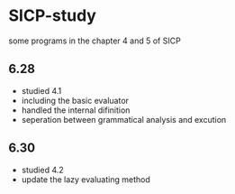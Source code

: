 # SICP-study
some programs in the chapter 4 and 5 of SICP
## 6.28
- studied 4.1
- including the basic evaluator
- handled the internal difinition
- seperation between grammatical analysis and excution
## 6.30
- studied 4.2
- update the lazy evaluating method
